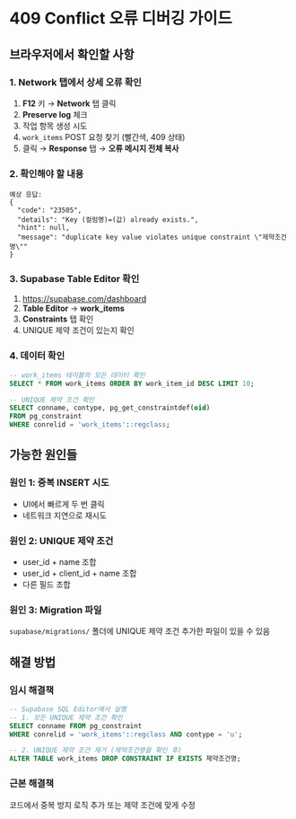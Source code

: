# 409 Conflict 오류 디버깅 가이드

## 브라우저에서 확인할 사항

### 1. Network 탭에서 상세 오류 확인
1. **F12** 키 → **Network** 탭 클릭
2. **Preserve log** 체크
3. 작업 항목 생성 시도
4. `work_items` POST 요청 찾기 (빨간색, 409 상태)
5. 클릭 → **Response** 탭 → **오류 메시지 전체 복사**

### 2. 확인해야 할 내용
```
예상 응답:
{
  "code": "23505",
  "details": "Key (컬럼명)=(값) already exists.",
  "hint": null,
  "message": "duplicate key value violates unique constraint \"제약조건명\""
}
```

### 3. Supabase Table Editor 확인
1. https://supabase.com/dashboard
2. **Table Editor** → **work_items**
3. **Constraints** 탭 확인
4. UNIQUE 제약 조건이 있는지 확인

### 4. 데이터 확인
```sql
-- work_items 테이블의 모든 데이터 확인
SELECT * FROM work_items ORDER BY work_item_id DESC LIMIT 10;

-- UNIQUE 제약 조건 확인
SELECT conname, contype, pg_get_constraintdef(oid)
FROM pg_constraint
WHERE conrelid = 'work_items'::regclass;
```

## 가능한 원인들

### 원인 1: 중복 INSERT 시도
- UI에서 빠르게 두 번 클릭
- 네트워크 지연으로 재시도

### 원인 2: UNIQUE 제약 조건
- user_id + name 조합
- user_id + client_id + name 조합
- 다른 필드 조합

### 원인 3: Migration 파일
`supabase/migrations/` 폴더에 UNIQUE 제약 조건 추가한 파일이 있을 수 있음

## 해결 방법

### 임시 해결책
```sql
-- Supabase SQL Editor에서 실행
-- 1. 모든 UNIQUE 제약 조건 확인
SELECT conname FROM pg_constraint
WHERE conrelid = 'work_items'::regclass AND contype = 'u';

-- 2. UNIQUE 제약 조건 제거 (제약조건명을 확인 후)
ALTER TABLE work_items DROP CONSTRAINT IF EXISTS 제약조건명;
```

### 근본 해결책
코드에서 중복 방지 로직 추가 또는 제약 조건에 맞게 수정
